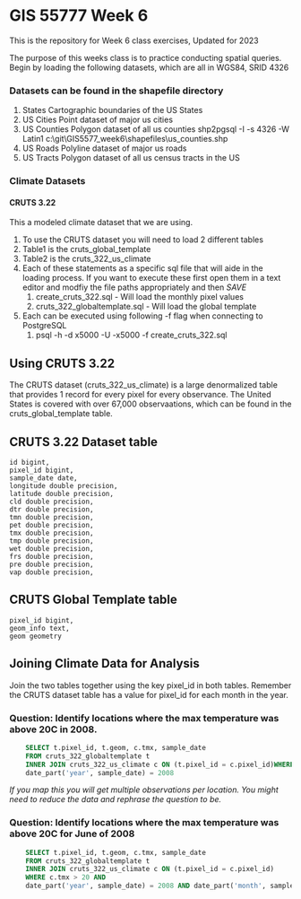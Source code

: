 # GIS 55777 Week 6
This is the repository for Week 6 class exercises, Updated for 2023

The purpose of this weeks class is to practice conducting spatial queries.
Begin by loading the following datasets, which are all in WGS84, SRID 4326
### Datasets can be found in the shapefile directory
1. States 
Cartographic boundaries of the US States
1. US Cities
Point dataset of major us cities
1. US Counties
Polygon dataset of all us counties
shp2pgsql -I -s 4326 -W Latin1 c:\git\GIS5577_week6\shapefiles\us_counties.shp 
1. US Roads
Polyline dataset of major us roads
1. US Tracts
Polygon dataset of all us census tracts in the US

### Climate Datasets

#### CRUTS 3.22
This a modeled climate dataset that we are using.
1. To use the CRUTS dataset you will need to load 2 different tables
1. Table1 is the cruts_global_template
1. Table2 is the cruts_322_us_climate
1. Each of these statements as a specific sql file that will aide in the loading process. If you want to execute these first open them in a text editor and modfiy the file paths appropriately and then *SAVE*
    1. create_cruts_322.sql - Will load the monthly pixel values
    1. cruts_322_globaltemplate.sql - Will load the global template
1. Each can be executed using following -f flag when connecting to PostgreSQL
    1. psql -h  -d x5000 -U -x5000 -f create_cruts_322.sql

## Using CRUTS 3.22
The CRUTS dataset (cruts_322_us_climate) is a large denormalized table that provides 1 record for every pixel for every observance. The United States is covered with over 67,000 observaations, which can be found in the cruts_global_template table.

## CRUTS 3.22 Dataset table
    id bigint,
    pixel_id bigint,
    sample_date date,
    longitude double precision,
    latitude double precision,
    cld double precision,
    dtr double precision,
    tmn double precision,
    pet double precision,
    tmx double precision,
    tmp double precision,
    wet double precision,
    frs double precision,
    pre double precision,
    vap double precision,

## CRUTS Global Template table
    pixel_id bigint,
    geom_info text,
    geom geometry

## Joining Climate Data for Analysis
Join the two tables together using the key pixel_id in both tables. Remember the CRUTS dataset table has a value for pixel_id for each month in the year. 

### Question: Identify locations where the max temperature was above 20C in 2008. 
```sql
    SELECT t.pixel_id, t.geom, c.tmx, sample_date
    FROM cruts_322_globaltemplate t
    INNER JOIN cruts_322_us_climate c ON (t.pixel_id = c.pixel_id)WHERE c.tmx > 20 AND
    date_part('year', sample_date) = 2008
```

*If you map this you will get multiple observations per location. You might need to reduce the data and rephrase the question to be.*

### Question: Identify locations where the max temperature was above 20C for June of 2008
```sql
    SELECT t.pixel_id, t.geom, c.tmx, sample_date
    FROM cruts_322_globaltemplate t
    INNER JOIN cruts_322_us_climate c ON (t.pixel_id = c.pixel_id)
    WHERE c.tmx > 20 AND
    date_part('year', sample_date) = 2008 AND date_part('month', sample_date) = 6
```




